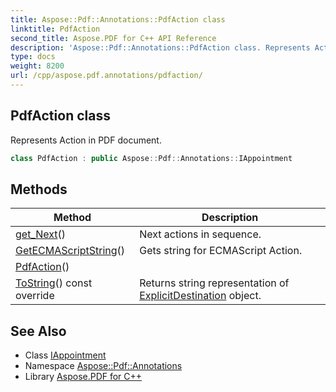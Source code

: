 ```yaml
---
title: Aspose::Pdf::Annotations::PdfAction class
linktitle: PdfAction
second_title: Aspose.PDF for C++ API Reference
description: 'Aspose::Pdf::Annotations::PdfAction class. Represents Action in PDF document in C++.'
type: docs
weight: 8200
url: /cpp/aspose.pdf.annotations/pdfaction/
---
```

## PdfAction class


Represents Action in PDF document.

```cpp
class PdfAction : public Aspose::Pdf::Annotations::IAppointment
```

## Methods

| Method | Description |
| --- | --- |
| [get_Next](./get_next/)() | Next actions in sequence. |
| [GetECMAScriptString](./getecmascriptstring/)() | Gets string for ECMAScript Action. |
| [PdfAction](./pdfaction/)() |  |
| [ToString](./tostring/)() const override | Returns string representation of [ExplicitDestination](../explicitdestination/) object. |
## See Also

* Class [IAppointment](../iappointment/)
* Namespace [Aspose::Pdf::Annotations](../)
* Library [Aspose.PDF for C++](../../)
